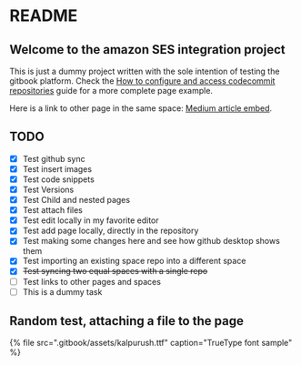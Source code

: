 # README

## Welcome to the amazon SES integration project

This is just a dummy project written with the sole intention of testing the gitbook platform. Check the [How to configure and access codecommit repositories](guides/how-to-configure-and-access-codecommit-repositories.md) guide for a more complete page example.

Here is a link to other page in the same space: [Medium article embed](embed-tests/medium-article-embed-changed.md).

## TODO

* [x] Test github sync
* [x] Test insert images
* [x] Test code snippets
* [x] Test Versions
* [x] Test Child and nested pages
* [x] Test attach files
* [x] Test edit locally in my favorite editor
* [x] Test add page locally, directly in the repository
* [x] Test making some changes here and see how github desktop shows them
* [x] Test importing an existing space repo into a different space
* [x] ~~Test syncing two equal spaces with a single repo~~
* [ ] Test links to other pages and spaces
* [ ] This is a dummy task

## Random test, attaching a file to the page

{% file src=".gitbook/assets/kalpurush.ttf" caption="TrueType font sample" %}

